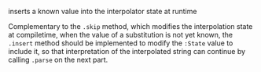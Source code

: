 inserts a known value into the interpolator state at runtime

Complementary to the `.skip` method, which modifies the interpolation state at compiletime, when the value of a
substitution is not yet known, the `.insert` method should be implemented to modify the `:State` value to
include it, so that interpretation of the interpolated string can continue by calling `.parse` on the next part.